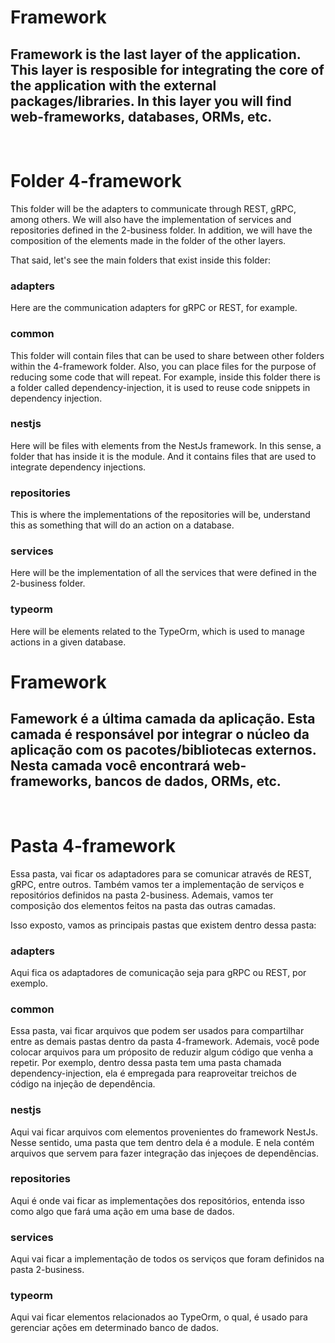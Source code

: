 # Framework

## Framework is the last layer of the application. This layer is resposible for integrating the core of the application with the external packages/libraries. In this layer you will find web-frameworks, databases, ORMs, etc.

&nbsp;

# Folder 4-framework

This folder will be the adapters to communicate through REST, gRPC, among others. We will also have the implementation of services and repositories defined in the 2-business folder. In addition, we will have the composition of the elements made in the folder of the other layers.

That said, let's see the main folders that exist inside this folder:

### adapters

Here are the communication adapters for gRPC or REST, for example.

### common

This folder will contain files that can be used to share between other folders within the 4-framework folder. Also, you can place files for the purpose of reducing some code that will repeat. For example, inside this folder there is a folder called dependency-injection, it is used to reuse code snippets in dependency injection.

### nestjs

Here will be files with elements from the NestJs framework. In this sense, a folder that has inside it is the module. And it contains files that are used to integrate dependency injections.

### repositories

This is where the implementations of the repositories will be, understand this as something that will do an action on a database.

### services

Here will be the implementation of all the services that were defined in the 2-business folder.

### typeorm

Here will be elements related to the TypeOrm, which is used to manage actions in a given database.

# Framework

## Famework é a última camada da aplicação. Esta camada é responsável por integrar o núcleo da aplicação com os pacotes/bibliotecas externos. Nesta camada você encontrará web-frameworks, bancos de dados, ORMs, etc.

&nbsp;

# Pasta 4-framework

Essa pasta, vai ficar os adaptadores para se comunicar através de REST, gRPC, entre outros. Também vamos ter a implementação de serviços e repositórios definidos na pasta 2-business. Ademais, vamos ter composição dos elementos feitos na pasta das outras camadas.

Isso exposto, vamos as principais pastas que existem dentro dessa pasta:

### adapters

Aqui fica os adaptadores de comunicação seja para gRPC ou REST, por exemplo.

### common

Essa pasta, vai ficar arquivos que podem ser usados para compartilhar entre as demais pastas dentro da pasta 4-framework. Ademais, você pode colocar arquivos para um próposito de reduzir algum código que venha a repetir. Por exemplo, dentro dessa pasta tem uma pasta chamada dependency-injection, ela é empregada para reaproveitar treichos de código na injeção de dependência.

### nestjs

Aqui vai ficar arquivos com elementos provenientes do framework NestJs. Nesse sentido, uma pasta que tem dentro dela é a module. E nela contém arquivos que servem para fazer integração das injeçoes de dependências.

### repositories

Aqui é onde vai ficar as implementações dos repositórios, entenda isso como algo que fará uma ação em uma base de dados.

### services

Aqui vai ficar a implementação de todos os serviços que foram definidos na pasta 2-business.

### typeorm

Aqui vai ficar elementos relacionados ao TypeOrm, o qual, é usado para gerenciar ações em determinado banco de dados.
